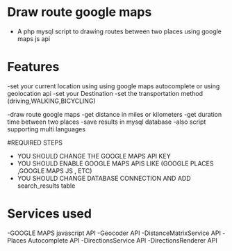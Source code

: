 # Draw route google maps
- A php mysql script to drawing routes between two places using google maps js api

# Features

-set your current location using using google maps autocomplete or using geolocation api
-set your Destination
-set the transportation method (driving,WALKING,BICYCLING)

-draw route google maps
-get distance in miles or kilometers
-get duration time between two places
-save results in mysql database
-also script supporting multi languages


#REQUIRED STEPS
- YOU SHOULD CHANGE THE GOOGLE MAPS API KEY
- YOU SHOULD ENABLE GOOGLE MAPS APIS LIKE (GOOGLE PLACES ,GOOGLE MAPS JS , ETC)
- YOU SHOULD CHANGE DATABASE CONNECTION AND ADD search_results table


# Services used 
-GOOGLE MAPS javascript API
-Geocoder API
-DistanceMatrixService API
-Places Autocomplete API
-DirectionsService API
-DirectionsRenderer API